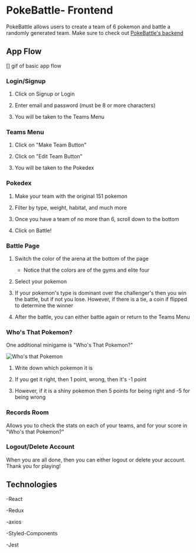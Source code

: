 # PokeBattle- Frontend

PokeBattle allows users to create a team of 6 pokemon and battle a randomly generated team.
Make sure to check out [PokeBattle's backend](https://github.com/ajg7/PokeBattle-Backend)

## App Flow

[] gif of basic app flow

### Login/Signup

1. Click on Signup or Login

2. Enter email and password (must be 8 or more characters)

3. You will be taken to the Teams Menu

### Teams Menu

1. Click on "Make Team Button"

2. Click on "Edit Team Button"

3. You will be taken to the Pokedex

### Pokedex

1. Make your team with the original 151 pokemon

2. Filter by type, weight, habitat, and much more

3. Once you have a team of no more than 6, scroll down to the bottom

4. Click on Battle!

### Battle Page

1. Switch the color of the arena at the bottom of the page

    - Notice that the colors are of the gyms and elite four

2. Select your pokemon

3. If your pokemon's type is dominant over the challenger's then you win the battle, but if not you lose. However, if there is a tie, a coin if flipped to determine the winner

4. After the battle, you can either battle again or return to the Teams Menu

### Who's That Pokemon?

One additional minigame is "Who's That Pokemon?"

![Who's that Pokemon](./assets/PokeBattle.gif)

1. Write down which pokemon it is

2. If you get it right, then 1 point, wrong, then it's -1 point

3. However, if it is a shiny pokemon then 5 points for being right and -5 for being wrong

### Records Room

Allows you to check the stats on each of your teams, and for your score in "Who's that Pokemon?"

### Logout/Delete Account

When you are all done, then you can either logout or delete your account. Thank you for playing!

## Technologies

-React

-Redux

-axios

-Styled-Components

-Jest
